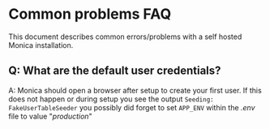 # Common problems FAQ

This document describes common errors/problems with a self hosted Monica installation.

## Q: What are the default user credentials?
A: Monica should open a browser after setup to create your first user. If this does not happen or during setup you see the output `Seeding: FakeUserTableSeeder` you possibly did forget to set `APP_ENV` within the *.env* file to value "*production*"
